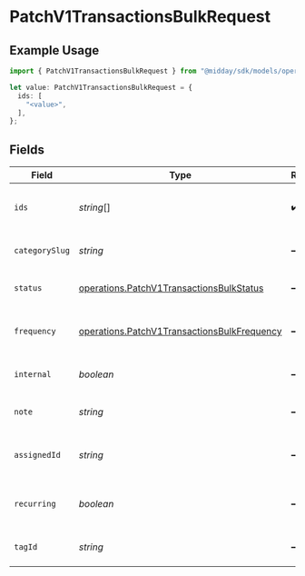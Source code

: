 # PatchV1TransactionsBulkRequest

## Example Usage

```typescript
import { PatchV1TransactionsBulkRequest } from "@midday/sdk/models/operations";

let value: PatchV1TransactionsBulkRequest = {
  ids: [
    "<value>",
  ],
};
```

## Fields

| Field                                                                                                      | Type                                                                                                       | Required                                                                                                   | Description                                                                                                |
| ---------------------------------------------------------------------------------------------------------- | ---------------------------------------------------------------------------------------------------------- | ---------------------------------------------------------------------------------------------------------- | ---------------------------------------------------------------------------------------------------------- |
| `ids`                                                                                                      | *string*[]                                                                                                 | :heavy_check_mark:                                                                                         | Array of transaction IDs to update.                                                                        |
| `categorySlug`                                                                                             | *string*                                                                                                   | :heavy_minus_sign:                                                                                         | Category slug for the transactions.                                                                        |
| `status`                                                                                                   | [operations.PatchV1TransactionsBulkStatus](../../models/operations/patchv1transactionsbulkstatus.md)       | :heavy_minus_sign:                                                                                         | Status to set for the transactions.                                                                        |
| `frequency`                                                                                                | [operations.PatchV1TransactionsBulkFrequency](../../models/operations/patchv1transactionsbulkfrequency.md) | :heavy_minus_sign:                                                                                         | Recurring frequency to set for the transactions.                                                           |
| `internal`                                                                                                 | *boolean*                                                                                                  | :heavy_minus_sign:                                                                                         | Whether the transactions are internal.                                                                     |
| `note`                                                                                                     | *string*                                                                                                   | :heavy_minus_sign:                                                                                         | Note to set for the transactions.                                                                          |
| `assignedId`                                                                                               | *string*                                                                                                   | :heavy_minus_sign:                                                                                         | Assigned user ID for the transactions.                                                                     |
| `recurring`                                                                                                | *boolean*                                                                                                  | :heavy_minus_sign:                                                                                         | Whether the transactions are recurring.                                                                    |
| `tagId`                                                                                                    | *string*                                                                                                   | :heavy_minus_sign:                                                                                         | Tag ID to set for the transactions.                                                                        |